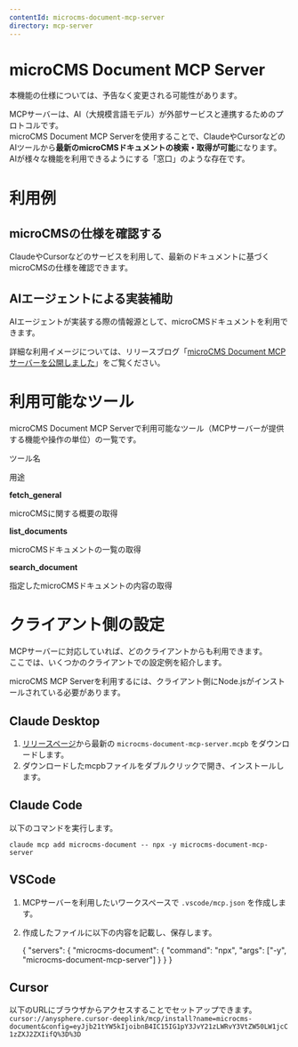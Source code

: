 ```yaml
---
contentId: microcms-document-mcp-server
directory: mcp-server
---
```


# microCMS Document MCP Server

本機能の仕様については、予告なく変更される可能性があります。

MCPサーバーは、AI（大規模言語モデル）が外部サービスと連携するためのプロトコルです。  
microCMS Document MCP Serverを使用することで、ClaudeやCursorなどのAIツールから**最新のmicroCMSドキュメントの検索・取得が可能**になります。  
AIが様々な機能を利用できるようにする「窓口」のような存在です。

利用例
===

microCMSの仕様を確認する
----------------

ClaudeやCursorなどのサービスを利用して、最新のドキュメントに基づくmicroCMSの仕様を確認できます。

AIエージェントによる実装補助
---------------

AIエージェントが実装する際の情報源として、microCMSドキュメントを利用できます。

詳細な利用イメージについては、リリースブログ「[microCMS Document MCPサーバーを公開しました](https://blog.microcms.io/microcms-document-mcp-server/)」をご覧ください。

利用可能なツール
========

microCMS Document MCP Serverで利用可能なツール（MCPサーバーが提供する機能や操作の単位）の一覧です。

ツール名

用途

**fetch\_general**

microCMSに関する概要の取得

**list\_documents**

microCMSドキュメントの一覧の取得

**search\_document**

指定したmicroCMSドキュメントの内容の取得

クライアント側の設定
==========

MCPサーバーに対応していれば、どのクライアントからも利用できます。  
ここでは、いくつかのクライアントでの設定例を紹介します。

microCMS MCP Serverを利用するには、クライアント側にNode.jsがインストールされている必要があります。

Claude Desktop
--------------

1.  [リリースページ](https://github.com/microcmsio/microcms-document-mcp-server/releases)から最新の `microcms-document-mcp-server.mcpb` をダウンロードします。
2.  ダウンロードしたmcpbファイルをダブルクリックで開き、インストールします。

  

Claude Code
-----------

以下のコマンドを実行します。

    claude mcp add microcms-document -- npx -y microcms-document-mcp-server

  

VSCode
------

1.  MCPサーバーを利用したいワークスペースで `.vscode/mcp.json` を作成します。
2.  作成したファイルに以下の内容を記載し、保存します。

    {
      "servers": {
        "microcms-document": {
          "command": "npx",
          "args": ["-y", "microcms-document-mcp-server"]
        }
      }
    }

  

Cursor
------

以下のURLにブラウザからアクセスすることでセットアップできます。  
`cursor://anysphere.cursor-deeplink/mcp/install?name=microcms-document&config=eyJjb21tYW5kIjoibnB4IC15IG1pY3JvY21zLWRvY3VtZW50LW1jcC1zZXJ2ZXIifQ%3D%3D`
